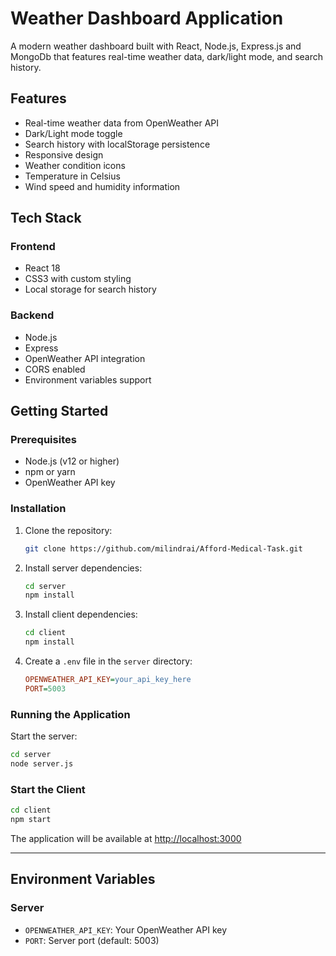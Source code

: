 # Weather Dashboard Application

A modern weather dashboard built with React, Node.js, Express.js and MongoDb that features real-time weather data, dark/light mode, and search history.

## Features

- Real-time weather data from OpenWeather API  
- Dark/Light mode toggle  
- Search history with localStorage persistence  
- Responsive design  
- Weather condition icons  
- Temperature in Celsius  
- Wind speed and humidity information  

## Tech Stack

### Frontend

- React 18  
- CSS3 with custom styling  
- Local storage for search history  

### Backend

- Node.js  
- Express  
- OpenWeather API integration  
- CORS enabled  
- Environment variables support  

## Getting Started

### Prerequisites

- Node.js (v12 or higher)  
- npm or yarn  
- OpenWeather API key  

### Installation

1. Clone the repository:

    ```bash
    git clone https://github.com/milindrai/Afford-Medical-Task.git
    ```

2. Install server dependencies:

    ```bash
    cd server
    npm install
    ```

3. Install client dependencies:

    ```bash
    cd client
    npm install
    ```

4. Create a `.env` file in the `server` directory:

    ```ini
    OPENWEATHER_API_KEY=your_api_key_here
    PORT=5003
    ```

### Running the Application

Start the server:

```bash
cd server
node server.js
```

### Start the Client

```bash
cd client
npm start
```

The application will be available at [http://localhost:3000](http://localhost:3000)

---

## Environment Variables

### Server

- `OPENWEATHER_API_KEY`: Your OpenWeather API key  
- `PORT`: Server port (default: 5003)
